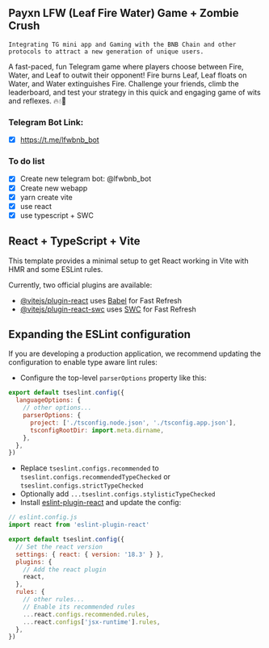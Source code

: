 ## Payxn LFW (Leaf Fire Water) Game + Zombie Crush
```
Integrating TG mini app and Gaming with the BNB Chain and other protocols to attract a new generation of unique users. 
```
A fast-paced, fun Telegram game where players choose between Fire, Water, and Leaf to outwit their opponent! Fire burns Leaf, Leaf floats on Water, and Water extinguishes Fire. Challenge your friends, climb the leaderboard, and test your strategy in this quick and engaging game of wits and reflexes. 🔥💧🍃

### Telegram Bot Link:
- [x] https://t.me/lfwbnb_bot

### To do list
- [x] Create new telegram bot: @lfwbnb_bot
- [x] Create new webapp
- [x] yarn create vite 
- [x] use react
- [x] use typescript + SWC

## React + TypeScript + Vite

This template provides a minimal setup to get React working in Vite with HMR and some ESLint rules.

Currently, two official plugins are available:

- [@vitejs/plugin-react](https://github.com/vitejs/vite-plugin-react/blob/main/packages/plugin-react/README.md) uses [Babel](https://babeljs.io/) for Fast Refresh
- [@vitejs/plugin-react-swc](https://github.com/vitejs/vite-plugin-react-swc) uses [SWC](https://swc.rs/) for Fast Refresh

## Expanding the ESLint configuration

If you are developing a production application, we recommend updating the configuration to enable type aware lint rules:

- Configure the top-level `parserOptions` property like this:

```js
export default tseslint.config({
  languageOptions: {
    // other options...
    parserOptions: {
      project: ['./tsconfig.node.json', './tsconfig.app.json'],
      tsconfigRootDir: import.meta.dirname,
    },
  },
})
```

- Replace `tseslint.configs.recommended` to `tseslint.configs.recommendedTypeChecked` or `tseslint.configs.strictTypeChecked`
- Optionally add `...tseslint.configs.stylisticTypeChecked`
- Install [eslint-plugin-react](https://github.com/jsx-eslint/eslint-plugin-react) and update the config:

```js
// eslint.config.js
import react from 'eslint-plugin-react'

export default tseslint.config({
  // Set the react version
  settings: { react: { version: '18.3' } },
  plugins: {
    // Add the react plugin
    react,
  },
  rules: {
    // other rules...
    // Enable its recommended rules
    ...react.configs.recommended.rules,
    ...react.configs['jsx-runtime'].rules,
  },
})
```

